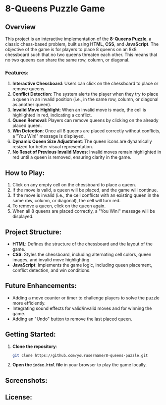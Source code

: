 # 8-Queens Puzzle Game

## Overview
This project is an interactive implementation of the **8-Queens Puzzle**, a classic chess-based problem, built using **HTML**, **CSS**, and **JavaScript**. The objective of the game is for players to place 8 queens on an 8x8 chessboard such that no two queens threaten each other. This means that no two queens can share the same row, column, or diagonal.

### Features:
1. **Interactive Chessboard**: Users can click on the chessboard to place or remove queens.
2. **Conflict Detection**: The system alerts the player when they try to place a queen in an invalid position (i.e., in the same row, column, or diagonal as another queen).
3. **Invalid Move Highlight**: When an invalid move is made, the cell is highlighted in red, indicating a conflict.
4. **Queen Removal**: Players can remove queens by clicking on the already placed queen.
5. **Win Detection**: Once all 8 queens are placed correctly without conflicts, a "You Win!" message is displayed.
6. **Dynamic Queen Size Adjustment**: The queen icons are dynamically resized for better visual representation.
7. **No Reset of Previous Invalid Moves**: Invalid moves remain highlighted in red until a queen is removed, ensuring clarity in the game.

## How to Play:
1. Click on any empty cell on the chessboard to place a queen.
2. If the move is valid, a queen will be placed, and the game will continue.
3. If the move is invalid (i.e., the cell conflicts with an existing queen in the same row, column, or diagonal), the cell will turn red.
4. To remove a queen, click on the queen again.
5. When all 8 queens are placed correctly, a "You Win!" message will be displayed.
   
## Project Structure:
- **HTML**: Defines the structure of the chessboard and the layout of the game.
- **CSS**: Styles the chessboard, including alternating cell colors, queen images, and invalid move highlighting.
- **JavaScript**: Implements the game logic, including queen placement, conflict detection, and win conditions.

## Future Enhancements:
- Adding a move counter or timer to challenge players to solve the puzzle more efficiently.
- Integrating sound effects for valid/invalid moves and for winning the game.
- Adding an "Undo" button to remove the last placed queen.

## Getting Started:

1. **Clone the repository**:
   ```bash
   git clone https://github.com/yourusername/8-queens-puzzle.git
   ```

2. **Open the `index.html` file** in your browser to play the game locally.

## Screenshots:


## License:


